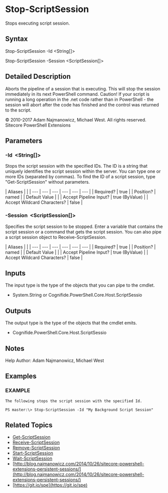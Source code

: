 # Stop-ScriptSession

Stops executing script session.

## Syntax

Stop-ScriptSession -Id &lt;String\[\]&gt;

Stop-ScriptSession -Session &lt;ScriptSession\[\]&gt;

## Detailed Description

Aborts the pipeline of a session that is executing. This will stop the session immediately in its next PowerShell command. Caution! If your script is running a long operation in the .net code rather than in PowerShell - the session will abort after the code has finished and the control was returned to the script.

© 2010-2017 Adam Najmanowicz, Michael West. All rights reserved. Sitecore PowerShell Extensions

## Parameters

### -Id  &lt;String\[\]&gt;

Stops the script session with the specified IDs. The ID is a string that uniquely identifies the script session within the server. You can type one or more IDs \(separated by commas\). To find the ID of a script session, type "Get-ScriptSession" without parameters.

| Aliases |  |
| --- | --- | --- | --- | --- | --- |
| Required? | true |
| Position? | named |
| Default Value |  |
| Accept Pipeline Input? | true \(ByValue\) |
| Accept Wildcard Characters? | false |

### -Session  &lt;ScriptSession\[\]&gt;

Specifies the script session to be stopped. Enter a variable that contains the script session or a command that gets the script session. You can also pipe a script session object to Receive-ScriptSession.

| Aliases |  |
| --- | --- | --- | --- | --- | --- |
| Required? | true |
| Position? | named |
| Default Value |  |
| Accept Pipeline Input? | true \(ByValue\) |
| Accept Wildcard Characters? | false |

## Inputs

The input type is the type of the objects that you can pipe to the cmdlet.

* System.String or Cognifide.PowerShell.Core.Host.ScriptSessio 

## Outputs

The output type is the type of the objects that the cmdlet emits.

* Cognifide.PowerShell.Core.Host.ScriptSessio 

## Notes

Help Author: Adam Najmanowicz, Michael West

## Examples

### EXAMPLE

```text
The following stops the script session with the specified Id.

PS master:\> Stop-ScriptSession -Id "My Background Script Session"
```

## Related Topics

* [Get-ScriptSession](get-scriptsession.md)
* [Receive-ScriptSession](receive-scriptsession.md)
* [Remove-ScriptSession](remove-scriptsession.md)
* [Start-ScriptSession](start-scriptsession.md)
* [Wait-ScriptSession](wait-scriptsession.md)
* [http://blog.najmanowicz.com/2014/10/26/sitecore-powershell-extensions-persistent-sessions/](http://blog.najmanowicz.com/2014/10/26/sitecore-powershell-extensions-persistent-sessions/) 
* [https://git.io/spe](https://git.io/spe) 

